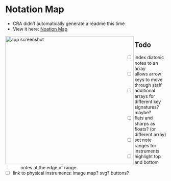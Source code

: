 # Notation Map
- CRA didn’t automatically generate a readme this time
- View it here: [Noation Map](https://picaq.github.io/notation-map/)
<img src="https://github.com/picaq/notation-map/assets/34908590/4d3f0d1d-525e-4e47-9623-e226b49a13b7" alt="app screenshot" width="402" align=left>

## Todo
- [ ] index diatonic notes to an array
  - [ ] allows arrow keys to move through staff
  - [ ] additional arrays for different key signatures? maybe?
- [ ] flats and sharps as floats? (or different array)
- [ ] set note ranges for instruments
  - [ ] highlight top and bottom notes at the edge of range 
- [ ] link to physical instruments: image map? svg? buttons?
